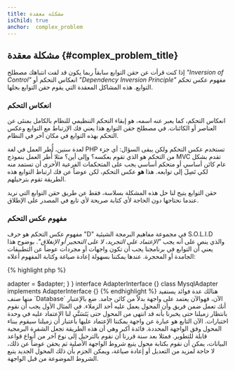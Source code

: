 ```yaml
---
title: مشكلة معقدة
isChild: true
anchor:  complex_problem
---
```


## مشكلة معقدة {#complex_problem_title}

إذا كنت قرأت عن حقن التوابع سابقاً ربما يكون قد لفت انتباهك مصطلح *"Inversion of Control"* انعكاس التحكم أو *"Dependency Inversion Principle"* مفهوم عكس تحكم التوابع.
هذه المشاكل المعقدة التي يقوم حقن التوابع بحلها.

### انعكاس التحكم

انعكاس التحكم، كما يعبر عنه اسمه، هو إبقاء التحكم التنظيمي للنظام بالكامل بمنئى عن العناصر أو الكائنات. في مصطلح حقن التوابع هذا يعني فك الإرتباط مع التوابع وعكس التحكم بهذه التوابع في مكان آخر في النظام.

لعدة سنين، أُطر العمل في لغة PHP تستخدم عكس التحكم ولكن يبقى السؤال: أي جزء من التحكم هو الذي تقوم بعكسه؟ وإلى أين؟
مثلا أُطر العمل بنموذج MVC تقدم بشكل عام كائن أساسي أو متحكم أساسي يجب على المتحكمات الفرعية الأخرى أن تستمد منه لكي
تَصِلَ إلى توابعه. هذا **هو** عكس التحكم، لكن عوضاً عن فك ارتباط التوابع هذه الطريقة تقوم بترحيلهم.

حقن التوابع يتيح لنا حل هذه المشكلة بسلاسة، فقط عن طريق حقن التوابع التي نريد عندما نحتاجها دون الحاجة لأي كتابة صريحة
لأي تابع في المصدر على الإطلاق.

### مفهوم عكس التحكم

مفهوم عكس التحكم هو حرف "D" في مجموعة مفاهيم البرمجة الشيئية S.O.L.I.D  والذي ينص على أنه يجب *"الإعتماد على التجريد، لا على
التحجير أو الإنغلاق"*. بوضوح هذا يعني أن التوابع في برنامجنا يجب أن تكون واجهات أو مجردات عوضاً عن التطبيقات الجامدة أو المحجرة. عندها
يمكننا بسهولة إعادة صياغة وكتابة المفهوم أعلاه:

{% highlight php %}
<?php
namespace Database;

class Database
{
    protected $adapter;

    public function __construct(AdapterInterface $adapter)
    {
        $this->adapter = $adapter;
    }
}

interface AdapterInterface {}

class MysqlAdapter implements AdapterInterface {}
{% endhighlight %}

هنالك عدة فوائد يستفيد منها صنف `Database` الآن، فهوالآن يعتمد على واجهة بدلاً من كائن جامد.

ضع بالإعتبار أنك تعمل ضمن فريق وأن المحول يعمل عليه أحد الزملاء. في المثال الأول يجب أن نقوم بانتظار زميلنا حتى يخبرنا بأنه قد انتهى من المحول حتى يَتَسَنَّى لنا الإعتماد عليه في وحدة اختبارات. الآن التابع هو عبارة عن واجهة يمكننا الإعتماد عليها بأعتبار أن زميلنا سيقوم ببناء المحول وفق الواجهة المحددة.

فائدة أكبر وهي أن هذه الطريقة تجعل الشفرة البرمجية قابلة للتطوير. فمثلا بعد سنة قررنا أن نقوم بالترحيل إلى نوع آخر من أنواع قواعد البيانات، يمكن أن نقوم بكتابة محول يتبع شروط الواجهة الأصلية ثم يحقن عوضاً عن ذلك، لا حاجة لمزيد من التعديل أو إعادة صياغة،  ويمكن الجزم بأن ذلك المحول الجديد يتبع الشروط الموضوعة من قبل الواجهة.
